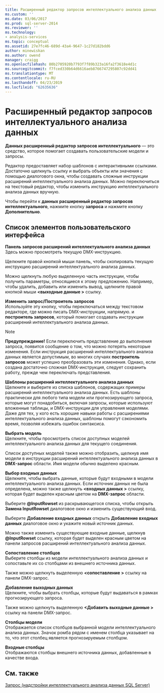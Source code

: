 ```yaml
---
title: Расширенный редактор запросов интеллектуального анализа данных | Документация Майкрософт
ms.custom: ''
ms.date: 03/06/2017
ms.prod: sql-server-2014
ms.reviewer: ''
ms.technology:
- analysis-services
ms.topic: conceptual
ms.assetid: 27e7fc46-689d-43a4-9647-1c27d182bdd6
author: minewiskan
ms.author: owend
manager: craigg
ms.openlocfilehash: 80b2705920b7793f7f89b323a16fa2f3618e4d1c
ms.sourcegitcommit: f7fced330b64d6616aeb8766747295807c92dd41
ms.translationtype: MT
ms.contentlocale: ru-RU
ms.lasthandoff: 04/23/2019
ms.locfileid: "62635636"
---
```

# <a name="advanced-data-mining-query-editor"></a>Расширенный редактор запросов интеллектуального анализа данных
  **Данных расширенный редактор запросов интеллектуального** — это средство, которое помогает создавать пользовательские модели и запросы.  
  
 Редактор предоставляет набор шаблонов с интерактивными ссылками. Достаточно щелкнуть ссылку и выбрать объекты или значения с помощью диалогового окна, чтобы создавать сложные инструкции расширений интеллектуального анализа данных. Можно переключиться на текстовый редактор, чтобы изменить инструкцию интеллектуального анализа данных вручную.  
  
 Чтобы перейти к **данных расширенный редактор запросов интеллектуального**, нажмите кнопку **запроса** и нажмите кнопку **Дополнительно**.  
  
## <a name="uielement-list"></a>Список элементов пользовательского интерфейса  
 **Панель запросов расширений интеллектуального анализа данных**  
 Здесь можно просмотреть текущую DMX-инструкцию.  
  
 Щелкните правой кнопкой мыши панель, чтобы скопировать текущую инструкцию расширений интеллектуального анализа данных.  
  
 Можно щелкнуть любую выделенную часть инструкции, чтобы получить параметры, относящиеся к этому предложению. Например, чтобы удалить, добавить или изменить вывод, щелкните правой кнопкой мыши  **\<выходные данные >** ссылку.  
  
 **Изменить запрос/Построитель запросов**  
 Используйте эту кнопку, чтобы переключаться между текстовом редакторе, где можно писать DMX-инструкции, напрямую. и **построитель запросов**, который помогает создавать инструкции расширений интеллектуального анализа данных.  
  
> [!NOTE]  
>  **Предупреждение!** Если переключить представление до выполнения запроса, появится сообщение о том, что можно потерять некоторые изменения. Если инструкция расширений интеллектуального анализа данных является допустимым, во многих случаях **построитель запросов** может успешно преобразовать эти изменения. Однако, если создана достаточно сложная DMX-инструкция, следует сохранить работу, прежде чем переключать представления.  
  
 **Шаблоны расширений интеллектуального анализа данных**  
 Щелкните и выберите из списка шаблонов, содержащих примеры расширений интеллектуального анализа данных. Есть шаблоны практически для любого типа модели или прогнозирующего запроса, которые могут понадобиться, включая запросы, которые используют вложенные таблицы, и DMX-инструкции для управления моделями. Даже для тех, у кого есть хорошие навыки работы с расширениями интеллектуального анализа данных, шаблоны помогут сэкономить время, позволяя избежать ошибок синтаксиса.  
  
 **Выбрать модель**  
 Щелкните, чтобы просмотреть список доступных моделей интеллектуального анализа данных для текущего соединения.  
  
 Список доступных моделей также можно отобразить, щелкнув имя модели в инструкции расширений интеллектуального анализа данных в **DMX-запрос** области. Имя модели обычно выделено красным.  
  
 **Выбор входных данных**  
 Щелкните, чтобы выбрать данные, которые будут входными в модели интеллектуального анализа данных. Если источник данных не была определена, можно также щелкнуть  **\<входных данных >** ссылку, которая будет выделен красным цветом на **DMX-запрос** области.  
  
 Выберите **@InputRowset** из раскрывающегося списка, чтобы открыть **Замена InputRowset** диалоговое окно и изменить существующий вход.  
  
 Выберите **Добавление входных данных** открыть **Добавление входных данных** диалоговое окно и укажите новый источник данных.  
  
 Можно также изменить существующие входные данные, щелкнув **@InputRowset** ссылку, которая будет выделен красным цветом на панели запросов расширений интеллектуального анализа данных.  
  
 **Сопоставление столбцов**  
 Выберите столбцы из модели интеллектуального анализа данных и сопоставьте их со столбцами из внешнего источника данных.  
  
 Также можно щелкнуть выделенную  **\<сопоставление >** ссылку на панели DMX-запрос.  
  
 **Добавление выходных данных**  
 Щелкните, чтобы выбрать столбцы, которые будут выдаваться в рамках прогнозирующего запроса.  
  
 Также можно щелкнуть выделенную  **\<Добавить выходные данные >** ссылку на панели DMX-запрос.  
  
 **Столбцы модели**  
 Отображается список столбцов выбранной модели интеллектуального анализа данных. Значок ромба рядом с именем столбца указывает на то, что этот столбец является прогнозируемым столбцом.  
  
 **Входные столбцы**  
 Отображаются столбцы внешнего источника данных, добавленные в качестве входа.  
  
## <a name="see-also"></a>См. также  
 [Запрос &#40;надстройки интеллектуального анализа данных SQL Server&#41;](query-sql-server-data-mining-add-ins.md)  
  
  
